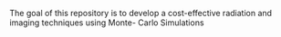 The goal of this repository is to develop a cost-effective radiation and imaging techniques using Monte- Carlo Simulations
